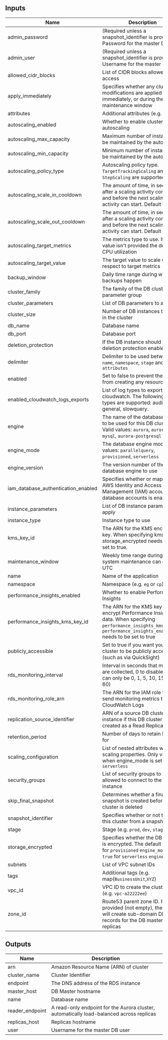 ## Inputs

| Name | Description | Type | Default | Required |
|------|-------------|:----:|:-----:|:-----:|
| admin_password | (Required unless a snapshot_identifier is provided) Password for the master DB user | string | `` | no |
| admin_user | (Required unless a snapshot_identifier is provided) Username for the master DB user | string | `admin` | no |
| allowed_cidr_blocks | List of CIDR blocks allowed to access | list | `<list>` | no |
| apply_immediately | Specifies whether any cluster modifications are applied immediately, or during the next maintenance window | string | `true` | no |
| attributes | Additional attributes (e.g. `1`) | list | `<list>` | no |
| autoscaling_enabled | Whether to enable cluster autoscaling | string | `false` | no |
| autoscaling_max_capacity | Maximum number of instances to be maintained by the autoscaler | string | `5` | no |
| autoscaling_min_capacity | Minimum number of instances to be maintained by the autoscaler | string | `1` | no |
| autoscaling_policy_type | Autoscaling policy type. `TargetTrackingScaling` and `StepScaling` are supported | string | `TargetTrackingScaling` | no |
| autoscaling_scale_in_cooldown | The amount of time, in seconds, after a scaling activity completes and before the next scaling down activity can start. Default is 300s | string | `300` | no |
| autoscaling_scale_out_cooldown | The amount of time, in seconds, after a scaling activity completes and before the next scaling up activity can start. Default is 300s | string | `300` | no |
| autoscaling_target_metrics | The metrics type to use. If this value isn't provided the default is CPU utilization | string | `RDSReaderAverageCPUUtilization` | no |
| autoscaling_target_value | The target value to scale with respect to target metrics | string | `75` | no |
| backup_window | Daily time range during which the backups happen | string | `07:00-09:00` | no |
| cluster_family | The family of the DB cluster parameter group | string | `aurora5.6` | no |
| cluster_parameters | List of DB parameters to apply | list | `<list>` | no |
| cluster_size | Number of DB instances to create in the cluster | string | `2` | no |
| db_name | Database name | string | - | yes |
| db_port | Database port | string | `3306` | no |
| deletion_protection | If the DB instance should have deletion protection enabled. | string | `false` | no |
| delimiter | Delimiter to be used between `name`, `namespace`, `stage` and `attributes` | string | `-` | no |
| enabled | Set to false to prevent the module from creating any resources | string | `true` | no |
| enabled_cloudwatch_logs_exports | List of log types to export to cloudwatch. The following log types are supported: audit, error, general, slowquery. | list | `<list>` | no |
| engine | The name of the database engine to be used for this DB cluster. Valid values: `aurora`, `aurora-mysql`, `aurora-postgresql` | string | `aurora` | no |
| engine_mode | The database engine mode. Valid values: `parallelquery`, `provisioned`, `serverless` | string | `provisioned` | no |
| engine_version | The version number of the database engine to use | string | `` | no |
| iam_database_authentication_enabled | Specifies whether or mappings of AWS Identity and Access Management (IAM) accounts to database accounts is enabled. | string | `false` | no |
| instance_parameters | List of DB instance parameters to apply | list | `<list>` | no |
| instance_type | Instance type to use | string | `db.t2.small` | no |
| kms_key_id | The ARN for the KMS encryption key. When specifying kms_key_id, storage_encrypted needs to be set to true. | string | `` | no |
| maintenance_window | Weekly time range during which system maintenance can occur, in UTC | string | `wed:03:00-wed:04:00` | no |
| name | Name of the application | string | - | yes |
| namespace | Namespace (e.g. `eg` or `cp`) | string | - | yes |
| performance_insights_enabled | Whether to enable Performance Insights | string | `false` | no |
| performance_insights_kms_key_id | The ARN for the KMS key to encrypt Performance Insights data. When specifying `performance_insights_kms_key_id`, `performance_insights_enabled` needs to be set to true | string | `` | no |
| publicly_accessible | Set to true if you want your cluster to be publicly accessible (such as via QuickSight) | string | `false` | no |
| rds_monitoring_interval | Interval in seconds that metrics are collected, 0 to disable (values can only be 0, 1, 5, 10, 15, 30, 60) | string | `0` | no |
| rds_monitoring_role_arn | The ARN for the IAM role that can send monitoring metrics to CloudWatch Logs | string | `` | no |
| replication_source_identifier | ARN of a source DB cluster or DB instance if this DB cluster is to be created as a Read Replica | string | `` | no |
| retention_period | Number of days to retain backups for | string | `5` | no |
| scaling_configuration | List of nested attributes with scaling properties. Only valid when engine_mode is set to `serverless` | list | `<list>` | no |
| security_groups | List of security groups to be allowed to connect to the DB instance | list | `<list>` | no |
| skip_final_snapshot | Determines whether a final DB snapshot is created before the DB cluster is deleted | string | `true` | no |
| snapshot_identifier | Specifies whether or not to create this cluster from a snapshot | string | `` | no |
| stage | Stage (e.g. `prod`, `dev`, `staging`) | string | - | yes |
| storage_encrypted | Specifies whether the DB cluster is encrypted. The default is `false` for `provisioned` `engine_mode` and `true` for `serverless` `engine_mode` | string | `false` | no |
| subnets | List of VPC subnet IDs | list | - | yes |
| tags | Additional tags (e.g. map(`BusinessUnit`,`XYZ`) | map | `<map>` | no |
| vpc_id | VPC ID to create the cluster in (e.g. `vpc-a22222ee`) | string | - | yes |
| zone_id | Route53 parent zone ID. If provided (not empty), the module will create sub-domain DNS records for the DB master and replicas | string | `` | no |

## Outputs

| Name | Description |
|------|-------------|
| arn | Amazon Resource Name (ARN) of cluster |
| cluster_name | Cluster Identifier |
| endpoint | The DNS address of the RDS instance |
| master_host | DB Master hostname |
| name | Database name |
| reader_endpoint | A read-only endpoint for the Aurora cluster, automatically load-balanced across replicas |
| replicas_host | Replicas hostname |
| user | Username for the master DB user |


